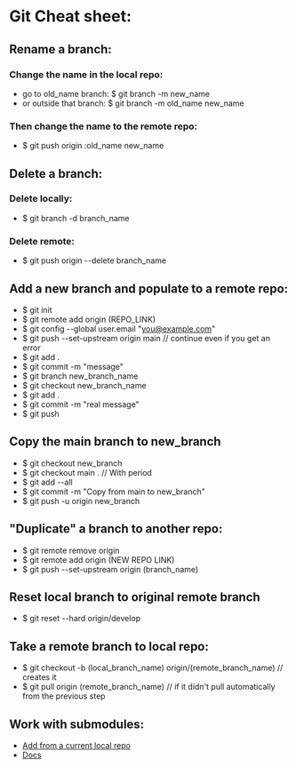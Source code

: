 # Git Cheat sheet:

## Rename a branch:
### Change the name in the local repo:
* go to old_name branch: $ git branch -m new_name
* or outside that branch: $ git branch -m old_name new_name
### Then change the name to the remote repo:
* $ git push origin :old_name new_name

## Delete a branch:
### Delete locally:
* $ git branch -d branch_name
### Delete remote:
* $ git push origin --delete branch_name

## Add a new branch and populate to a remote repo:
* $ git init
* $ git remote add origin (REPO_LINK)
* $ git config --global user.email "you@example.com"
* $ git push --set-upstream origin main // continue even if you get an error
* $ git add .
* $ git commit -m "message"
* $ git branch new_branch_name
* $ git checkout new_branch_name
* $ git add .
* $ git commit -m "real message"
* $ git push

## Copy the main branch to new_branch
* $ git checkout new_branch
* $ git checkout main . // With period
* $ git add --all
* $ git commit -m "Copy from main to new_branch"
* $ git push -u origin new_branch

## "Duplicate" a branch to another repo:
* $ git remote remove origin
* $ git remote add origin (NEW REPO LINK)
* $ git push --set-upstream origin (branch_name)

## Reset local branch to original remote branch
* $ git reset --hard origin/develop

## Take a remote branch to local repo:
* $ git checkout -b (local_branch_name) origin/(remote_branch_name) // creates it
* $ git pull origin (remote_branch_name) // if it didn't pull automatically from the previous step

## Work with submodules:
* [Add from a current local repo](https://stackoverflow.com/questions/14800669/git-create-repo-as-submodule)  
* [Docs](https://git-scm.com/book/en/v2/Git-Tools-Submodules)
